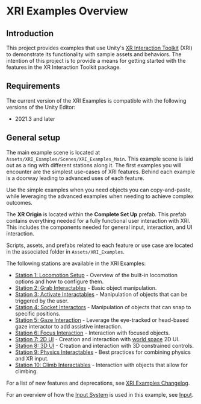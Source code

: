 # XRI Examples Overview

## Introduction

This project provides examples that use Unity's [XR Interaction Toolkit](https://docs.unity3d.com/Manual/com.unity.xr.interaction.toolkit.html) (XRI) to demonstrate its functionality with sample assets and behaviors.
The intention of this project is to provide a means for getting started with the features in the XR Interaction Toolkit package.

## Requirements
The current version of the XRI Examples is compatible with the following versions of the Unity Editor:

* 2021.3 and later

## General setup

The main example scene is located at `Assets/XRI_Examples/Scenes/XRI_Examples_Main`. This example scene is laid out as a ring with different stations along it. The first examples you will encounter are the simplest use-cases of XRI features. Behind each example is a doorway leading to advanced uses of each feature.

Use the simple examples when you need objects you can copy-and-paste, while leveraging the advanced examples when needing to achieve complex outcomes.

The **XR Origin** is located within the **Complete Set Up** prefab. This prefab contains everything needed for a fully functional user interaction with XRI. This includes the components needed for general input, interaction, and UI interaction.

Scripts, assets, and prefabs related to each feature or use case are located in the associated folder in `Assets/XRI_Examples`.

The following stations are available in the XRI Examples:

* [Station 1: Locomotion Setup](LocomotionSetup.md) - Overview of the built-in locomotion options and how to configure them.
* [Station 2: Grab Interactables](GrabInteractables.md) - Basic object manipulation.
* [Station 3: Activate Interactables](ActivateInteractables.md) - Manipulation of objects that can be triggered by the user.
* [Station 4: Socket Interactors](SocketInteractors.md) - Manipulation of objects that can snap to specific positions.
* [Station 5: Gaze Interaction](Gaze.md) - Leverage the eye-tracked or head-based gaze interactor to add assistive interaction.
* [Station 6: Focus Interaction](Focus.md) - Interaction with focused objects.
* [Station 7: 2D UI](UI-2D.md) - Creation and interaction with [world space](https://docs.unity3d.com/Packages/com.unity.ugui@1.0/manual/UICanvas.html#world-space) 2D UI.
* [Station 8: 3D UI](UI-3D.md) - Creation and interaction with 3D constrained controls.
* [Station 9: Physics Interactables](PhysicsInteractables.md) - Best practices for combining physics and XR input.
* [Station 10: Climb Interactables](ClimbInteractables.md) - Interaction with objects that allow for climbing.

For a list of new features and deprecations, see [XRI Examples Changelog](../CHANGELOG.md).

For an overview of how the [Input System](https://docs.unity3d.com/Manual/com.unity.inputsystem.html) is used in this example, see [Input](Input.md).
